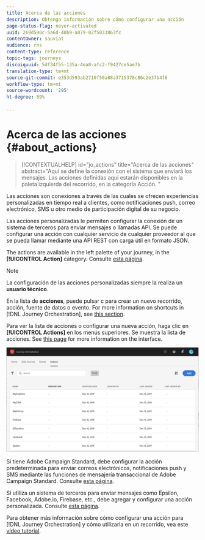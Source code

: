 ```yaml
---
title: Acerca de las acciones
description: Obtenga información sobre cómo configurar una acción
page-status-flag: never-activated
uuid: 269d590c-5a6d-40b9-a879-02f5033863fc
contentOwner: sauviat
audience: rns
content-type: reference
topic-tags: journeys
discoiquuid: 5df34f55-135a-4ea8-afc2-f9427ce5ae7b
translation-type: tm+mt
source-git-commit: e353d593ab2710f50a88a3715378c86c2e37b4f6
workflow-type: tm+mt
source-wordcount: '295'
ht-degree: 89%

---
```



# Acerca de las acciones {#about_actions}

>[!CONTEXTUALHELP]
>id="jo_actions"
>title="Acerca de las acciones"
>abstract="Aquí se define la conexión con el sistema que enviará los mensajes. Las acciones definidas aquí estarán disponibles en la paleta izquierda del recorrido, en la categoría Acción. "

Las acciones son conexiones a través de las cuales se ofrecen experiencias personalizadas en tiempo real a clientes, como notificaciones push, correo electrónico, SMS u otro medio de participación digital de su negocio.

Las acciones personalizadas le permiten configurar la conexión de un sistema de terceros para enviar mensajes o llamadas API. Se puede configurar una acción con cualquier servicio de cualquier proveedor al que se pueda llamar mediante una API REST con carga útil en formato JSON.

The actions are available in the left palette of your journey, in the **[!UICONTROL Action]** category. Consulte [esta página](../building-journeys/about-action-activities.md).

>[!NOTE]
>
>La configuración de las acciones personalizadas siempre la realiza un **usuario técnico**.

En la lista de **acciones**, puede pulsar c para crear un nuevo recorrido, acción, fuente de datos o evento. For more information on shortcuts in [!DNL Journey Orchestration], see [this section](../about/user-interface.md#section_ksq_zr1_ffb).

Para ver la lista de acciones o configurar una nueva acción, haga clic en **[!UICONTROL Actions]** en los menús superiores. Se muestra la lista de acciones. See [this page](../about/user-interface.md) for more information on the interface.

![](../assets/custom1.png)

Si tiene Adobe Campaign Standard, debe configurar la acción predeterminada para enviar correos electrónicos, notificaciones push y SMS mediante las funciones de mensajería transaccional de Adobe Campaign Standard. Consulte [esta página](../action/working-with-adobe-campaign.md).

Si utiliza un sistema de terceros para enviar mensajes como Epsilon, Facebook, Adobe.io, Firebase, etc., debe agregar y configurar una acción personalizada. Consulte [esta página](../action/about-custom-action-configuration.md).

Para obtener más información sobre cómo configurar una acción para [!DNL Journey Orchestration] y cómo utilizarla en un recorrido, vea este [vídeo tutorial](https://docs.adobe.com/content/help/es-ES/journey-orchestration-learn/tutorials/configure-actions.html).
